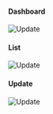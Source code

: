 #### Dashboard
![Update](https://raw.githubusercontent.com/yasaricli/admin/master/public/1.png)

#### List
![Update](https://raw.githubusercontent.com/yasaricli/admin/master/public/3.png)

#### Update
![Update](https://raw.githubusercontent.com/yasaricli/admin/master/public/1.png)
